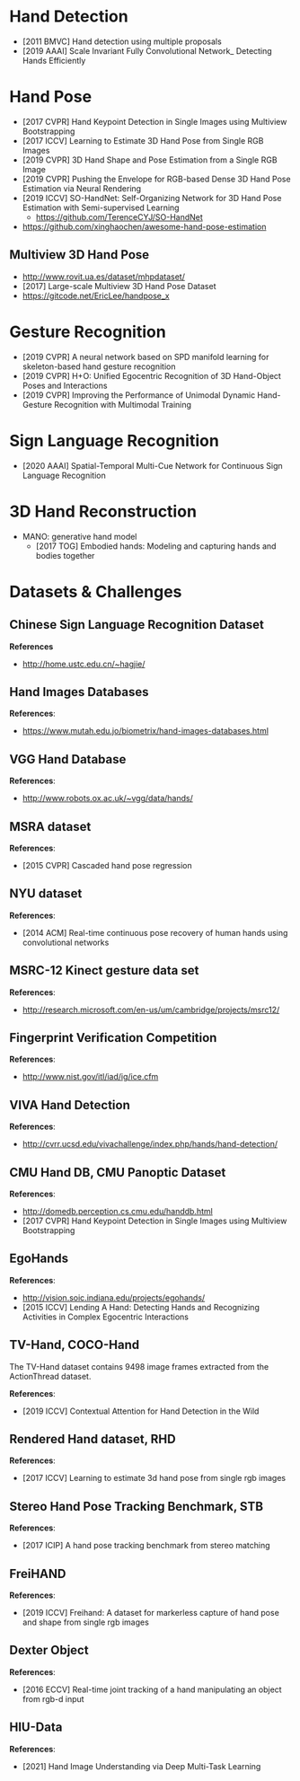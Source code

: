 # Hand Detection
- [2011 BMVC] Hand detection using multiple proposals  
- [2019 AAAI] Scale Invariant Fully Convolutional Network_ Detecting Hands Efficiently


# Hand Pose
- [2017 CVPR] Hand Keypoint Detection in Single Images using Multiview Bootstrapping
- [2017 ICCV] Learning to Estimate 3D Hand Pose from Single RGB Images
- [2019 CVPR] 3D Hand Shape and Pose Estimation from a Single RGB Image
- [2019 CVPR] Pushing the Envelope for RGB-based Dense 3D Hand Pose Estimation via Neural Rendering
- [2019 ICCV] SO-HandNet: Self-Organizing Network for 3D Hand Pose Estimation with Semi-supervised Learning
    - https://github.com/TerenceCYJ/SO-HandNet
- https://github.com/xinghaochen/awesome-hand-pose-estimation


## Multiview 3D Hand Pose
- http://www.rovit.ua.es/dataset/mhpdataset/
- [2017] Large-scale Multiview 3D Hand Pose Dataset
- https://gitcode.net/EricLee/handpose_x


# Gesture Recognition
- [2019 CVPR] A neural network based on SPD manifold learning for skeleton-based hand gesture recognition
- [2019 CVPR] H+O: Unified Egocentric Recognition of 3D Hand-Object Poses and Interactions
- [2019 CVPR] Improving the Performance of Unimodal Dynamic Hand-Gesture Recognition with Multimodal Training


# Sign Language Recognition
- [2020 AAAI] Spatial-Temporal Multi-Cue Network for Continuous Sign Language Recognition


# 3D Hand Reconstruction
- MANO: generative hand model
    - [2017 TOG] Embodied hands: Modeling and capturing hands and bodies together


# Datasets & Challenges

## Chinese Sign Language Recognition Dataset
**References**
- http://home.ustc.edu.cn/~hagjie/

## Hand Images Databases
**References**:
- https://www.mutah.edu.jo/biometrix/hand-images-databases.html

## VGG Hand Database
**References**:
- http://www.robots.ox.ac.uk/~vgg/data/hands/

## MSRA dataset
**References**:
- [2015 CVPR] Cascaded hand pose regression

## NYU dataset
**References**:
- [2014 ACM] Real-time continuous pose recovery of human hands using convolutional networks

## MSRC-12 Kinect gesture data set
**References**:
- http://research.microsoft.com/en-us/um/cambridge/projects/msrc12/

## Fingerprint Verification Competition
**References**:
- http://www.nist.gov/itl/iad/ig/ice.cfm

## VIVA Hand Detection
**References**:
- http://cvrr.ucsd.edu/vivachallenge/index.php/hands/hand-detection/

## CMU Hand DB, CMU Panoptic Dataset
**References**:
- http://domedb.perception.cs.cmu.edu/handdb.html
- [2017 CVPR] Hand Keypoint Detection in Single Images using Multiview Bootstrapping 

## EgoHands
**References**:
- http://vision.soic.indiana.edu/projects/egohands/
- [2015 ICCV] Lending A Hand: Detecting Hands and Recognizing Activities in Complex Egocentric Interactions

## TV-Hand, COCO-Hand 
The TV-Hand dataset contains 9498 image frames extracted from the ActionThread dataset.

**References**:
- [2019 ICCV] Contextual Attention for Hand Detection in the Wild

## Rendered Hand dataset, RHD
**References**:
- [2017 ICCV] Learning to estimate 3d hand pose from single rgb images

## Stereo Hand Pose Tracking Benchmark, STB
**References**:
- [2017 ICIP] A hand pose tracking benchmark from stereo matching

## FreiHAND
**References**:
- [2019 ICCV] Freihand: A dataset for markerless capture of hand pose and shape from single rgb images

## Dexter Object
**References**:
- [2016 ECCV] Real-time joint tracking of a hand manipulating an object from rgb-d input

## HIU-Data
**References**:
- [2021] Hand Image Understanding via Deep Multi-Task Learning

